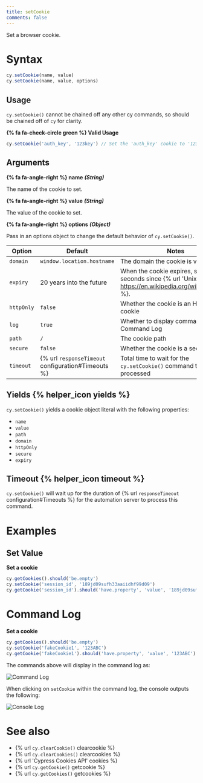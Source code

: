 ```yaml
---
title: setCookie
comments: false
---
```


Set a browser cookie.

# Syntax

```javascript
cy.setCookie(name, value)
cy.setCookie(name, value, options)
```

## Usage

`cy.setCookie()` cannot be chained off any other cy commands, so should be chained off of `cy` for clarity.

**{% fa fa-check-circle green %} Valid Usage**

```javascript
cy.setCookie('auth_key', '123key') // Set the 'auth_key' cookie to '123key'
```

## Arguments

**{% fa fa-angle-right %} name** ***(String)***

The name of the cookie to set.

**{% fa fa-angle-right %} value** ***(String)***

The value of the cookie to set.

**{% fa fa-angle-right %} options** ***(Object)***

Pass in an options object to change the default behavior of `cy.setCookie()`.

Option | Default | Notes
--- | --- | ---
`domain` | `window.location.hostname` | The domain the cookie is visible to
`expiry` | 20 years into the future | When the cookie expires, specified in seconds since {% url 'Unix Epoch' https://en.wikipedia.org/wiki/Unix_time %}.
`httpOnly` | `false` | Whether the cookie is an HTTP only cookie
`log` | `true` | Whether to display command in Command Log
`path` | `/` | The cookie path
`secure` | `false` | Whether the cookie is a secure cookie
`timeout` | {% url `responseTimeout` configuration#Timeouts %} | Total time to wait for the `cy.setCookie()` command to be processed

## Yields {% helper_icon yields %}

`cy.setCookie()` yields a cookie object literal with the following properties:

- `name`
- `value`
- `path`
- `domain`
- `httpOnly`
- `secure`
- `expiry`

## Timeout {% helper_icon timeout %}

`cy.setCookie()` will wait up for the duration of {% url `responseTimeout` configuration#Timeouts %} for the automation server to process this command.

# Examples

## Set Value

**Set a cookie**

```javascript
cy.getCookies().should('be.empty')
cy.setCookie('session_id', '189jd09sufh33aaiidhf99d09')
cy.getCookie('session_id').should('have.property', 'value', '189jd09sufh33aaiidhf99d09')
```

# Command Log

**Set a cookie**

```javascript
cy.getCookies().should('be.empty')
cy.setCookie('fakeCookie1', '123ABC')
cy.getCookie('fakeCookie1').should('have.property', 'value', '123ABC')
```

The commands above will display in the command log as:

![Command Log](/img/api/setcookie/set-cookie-on-browser-for-testing.png)

When clicking on `setCookie` within the command log, the console outputs the following:

![Console Log](/img/api/setcookie/see-cookie-properties-expiry-domain-and-others-in-test.png)

# See also

- {% url `cy.clearCookie()` clearcookie %}
- {% url `cy.clearCookies()` clearcookies %}
- {% url 'Cypress Cookies API' cookies %}
- {% url `cy.getCookie()` getcookie %}
- {% url `cy.getCookies()` getcookies %}
